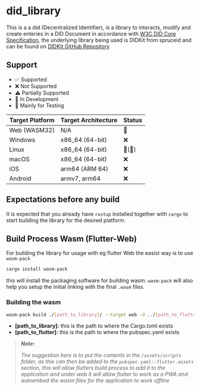 # did_library

This is a a did (Decentralized Identifier), is a library to interacts, modify and create enteries in a DID Document in
accordance with [W3C DID Core Specification](https://www.w3.org/TR/did-core/), the underlying library being used is
DIDKit from spruceid and can be found on [DIDKit GitHub Repository](https://github.com/spruceid/didkit)

## Support

- ✅ Supported
- ❌ Not Supported
- ⚠️ Partially Supported
- 🚧 In Development
- 🧪 Mainly for Testing

| Target Platform | Target Architecture | Status |
|-----------------|---------------------|--------|
| Web (WASM32)    | N/A                 | 🚧     |
| Windows         | x86_64 (64-bit)     | ❌      |
| Linux           | x86_64 (64-bit)     | 🚧(🧪) |
| macOS           | x86_64 (64-bit)     | ❌      |
| iOS             | arm64 (ARM 64)      | ❌      |
| Android         | armv7, arm64        | ❌      |

## Expectations before any build

It is expected that you already have `rustup` installed together with `cargo` to start building the library for the
desired platform.

## Build Process Wasm (Flutter-Web)

For building the library for usage with eg flutter Web the easist way is to use `wasm-pack`

```bash
cargo install wasm-pack
```

this will install the packaging software for building wasm.
`wasm-pack` will also help you setup the initial linking with the final `.wasm` files.

### Building the wasm

```bash
wasm-pack build ./[path_to_library]/ --target web -d ../[path_to_flutter]/assets/scripts/
```

- **[path_to_library]:** this is the path to where the Cargo.toml exists
- **[path_to_flutter]:** this is the path to where the pubspec.yaml exists

> ***Note:***
>
>_The suggestion here is to put the contents in the `/assets/scripts` folder, as this can then be added to
the `pubspec.yaml::flutter.assets` section, this will allow flutters build process to add it to the application and
under web it will allow flutter to work as a PWA and autoembed the wasm files for the application to work offline_